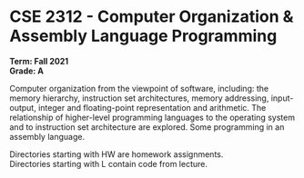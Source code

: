 # CSE 2312 - Computer Organization & Assembly Language Programming
**Term: Fall 2021**  
**Grade: A**  
  
Computer organization from the viewpoint of software, including: the memory hierarchy, instruction set architectures, memory addressing, input-output, integer and floating-point representation and arithmetic. The relationship of higher-level programming languages to the operating system and to instruction set architecture are explored. Some programming in an assembly language.  
  
Directories starting with HW are homework assignments.  
Directories starting with L contain code from lecture.
